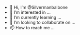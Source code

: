 - 👋 Hi, I’m @Silvermanbalbone
- 👀 I’m interested in ...
- 🌱 I’m currently learning ...
- 💞️ I’m looking to collaborate on ...
- 📫 How to reach me ...

<!---
Silvermanbalbone/Silvermanbalbone is a ✨ special ✨ repository because its `README.md` (this file) appears on your GitHub profile.
You can click the Preview link to take a look at your changes.
--->
